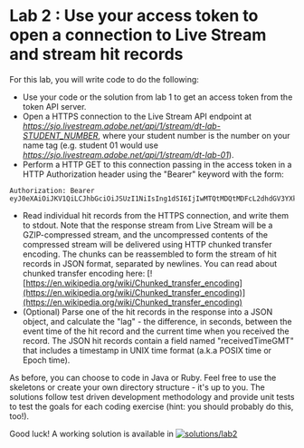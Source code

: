 Lab 2 : Use your access token to open a connection to Live Stream and stream hit records
=================

For this lab, you will write code to do the following:

* Use your code or the solution from lab 1 to get an access token from the token API server.
* Open a HTTPS connection to the Live Stream API endpoint at *https://sjo.livestream.adobe.net/api/1/stream/dt-lab-STUDENT_NUMBER*, where your student number is the number on your name tag (e.g. student 01 would use *https://sjo.livestream.adobe.net/api/1/stream/dt-lab-01*).
* Perform a HTTP GET to this connection passing in the access token in a HTTP Authorization header using the "Bearer" keyword with the form:
```
Authorization: Bearer eyJ0eXAiOiJKV1QiLCJhbGciOiJSUzI1NiIsIng1dSI6IjIwMTQtMDQtMDFcL2dhdGV3YXkuY2VyIn0[…]uw48OjseKCBaTwkMU2cJu1B5QrBg
```
* Read individual hit records from the HTTPS connection, and write them to stdout. Note that the response stream from Live Stream will be a GZIP-compressed stream, and the uncompressed contents of the compressed stream will be delivered using HTTP chunked transfer encoding. The chunks can be reassembled to form the stream of hit records in JSON format, separated by newlines. You can read about chunked transfer encoding here: [![https://en.wikipedia.org/wiki/Chunked_transfer_encoding](https://en.wikipedia.org/wiki/Chunked_transfer_encoding)](https://en.wikipedia.org/wiki/Chunked_transfer_encoding)
* (Optional) Parse one of the hit records in the response into a JSON object, and calculate the "lag" - the difference, in seconds, between the event time of the hit record and the current time when you received the record. The JSON hit records contain a field named "receivedTimeGMT" that includes a timestamp in UNIX time format (a.k.a POSIX time or Epoch time).

As before, you can choose to code in Java or Ruby. Feel free to use the skeletons or create your own directory structure - it's up to you. The solutions follow test driven development methodology and provide unit tests to test the goals for each coding exercise (hint: you should probably do this, too!).

Good luck! A working solution is available in [![solutions/lab2](../solutions/lab2)](../solutions/lab2)
